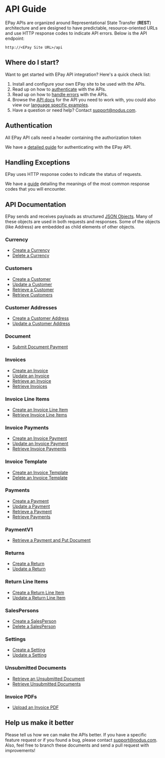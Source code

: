 API Guide
==============
EPay APIs are organized around Representational State Transfer (**REST**) architecture and are designed to have predictable, resource-oriented URLs and use HTTP response codes to indicate API errors. Below is the API endpoint:

``http://<EPay Site URL>/api``

Where do I start?
-----------------

Want to get started with EPay API integration? Here's a quick check list:

1. Install and configure your own EPay site to be used with the APIs.
2. Read up on how to [authenticate](#authentication) with the APIs. 
3. Read up on how to [handle errors](#handling-exceptions) with the APIs.
4. Browse the [API docs](#api-documentation) for the API you need to work with, you could also view our [language specific examples](Samples).
5. Have a question or need help? Contact <support@nodus.com>.


Authentication
--------------
All EPay API calls need a header containing the authorization token

We have a [detailed guide](Sections/Token.md) for authenticating with the EPay API.


Handling Exceptions
-------------------
EPay uses HTTP response codes to indicate the status of requests. 

We have a [guide](Sections/Errors.md) detailing the meanings of the most common response codes that you will encounter. 


API Documentation
-----------------
EPay sends and receives payloads as structured [JSON Objects](Sections/Objects.md). 
Many of these objects are used in both requests and responses. Some of the objects (like Address) are embedded
as child elements of other objects.

### Currency
* [Create a Currency](Sections/Currency.md#create-a-currency)
* [Delete a Currency](Sections/Currency.md#delete-a-currency)

### Customers
* [Create a Customer](Sections/Customers.md#create-a-customer)
* [Update a Customer](Sections/Customers.md#update-a-customer)
* [Retrieve a Customer](Sections/Customers.md#retrieve-a-customer)
* [Retrieve Customers](Sections/Customers.md#retrieve-customers)

### Customer Addresses
* [Create a Customer Address](Sections/Customer%20Addresses.md#create-a-customer-address)
* [Update a Customer Address](Sections/Customer%20Addresses.md#update-a-customer-address)

### Document
* [Submit Document Payment](Sections/Document.md#submit-document-payment)

### Invoices
* [Create an Invoice](Sections/Invoices.md#create-an-invoice)
* [Update an Invoice](Sections/Invoices.md#update-an-invoice)
* [Retrieve an Invoice](Sections/Invoices.md#retrieve-an-invoice)
* [Retrieve Invoices](Sections/Invoices.md#retrieve-invoices)

### Invoice Line Items
* [Create an Invoice Line Item](Sections/Invoice%20Line%20Items.md#create-an-invoice-line-item)
* [Retrieve Invoice Line Items](Sections/Invoice%20Line%20Items.md#retrieve-invoice-line-items)

### Invoice Payments
* [Create an Invoice Payment](Sections/Invoice%20Payments.md#create-an-invoice-payment)
* [Update an Invoice Payment](Sections/Invoice%20Payments.md#update-an-invoice-payment)
* [Retrieve Invoice Payments](Sections/Invoice%20Payments.md#retrieve-invoice-payments)

### Invoice Template
* [Create an Invoice Template](Sections/Invoice%20Templates.md#create-an-invoice-template)
* [Delete an Invoice Template](Sections/Invoice%20Templates.md#delete-an-invoice-template)

### Payments
* [Create a Payment](Sections/Payments.md#create-a-payment)
* [Update a Payment](Sections/Payments.md#update-a-payment)
* [Retrieve a Payment](Sections/Payments.md#retrieve-a-payment)
* [Retrieve Payments](Sections/Payments.md#retrieve-payments)

### PaymentV1
* [Retrieve a Payment and Put Document](Sections/PaymentV1.md#retrieve-a-payment-and-put-document)

### Returns
* [Create a Return](Sections/Returns.md#create-a-return)
* [Update a Return](Sections/Returns.md#update-a-return)

### Return Line Items
* [Create a Return Line Item](Sections/Return%20Line%20Items.md#create-a-return-line-item)
* [Update a Return Line Item](Sections/Return%20Line%20Items.md#update-a-return-line-item)

### SalesPersons
* [Create a SalesPerson](Sections/SalesPersons.md#create-a-salesperson)
* [Delete a SalesPerson](Sections/SalesPersons.md#delete-a-salesperson)

### Settings
* [Create a Setting](Sections/Settings.md#create-a-setting)
* [Update a Setting](Sections/Settings.md#update-a-setting)

### Unsubmitted Documents
* [Retrieve an Unsubmitted Document](Sections/Unsubmitted%20Documents.md#retrieve-an-unsubmitted-document)
* [Retrieve Unsubmitted Documents](Sections/Unsubmitted%20Documents.md#retrieve-unsubmitted-documents)

### Invoice PDFs
* [Upload an Invoice PDF](Sections/InvoicePDFs.md#upload-an-invoice-pdf)


Help us make it better
----------------------
Please tell us how we can make the APIs better. If you have a specific feature request or if you found a bug, please contact <support@nodus.com>. Also, feel free to branch these documents and send a pull request with improvements!
